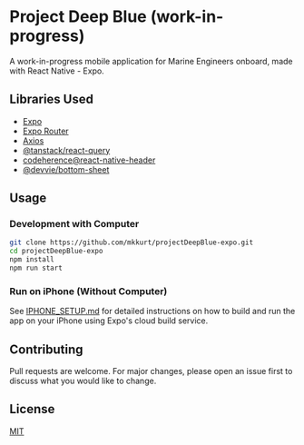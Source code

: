 # Project Deep Blue (work-in-progress)

A work-in-progress mobile application for Marine Engineers onboard, made with React Native - Expo.

## Libraries Used

- [Expo](https://expo.dev)
- [Expo Router](https://docs.expo.dev/router/installation/)
- [Axios](https://github.com/axios/axios)
- [@tanstack/react-query](https://tanstack.com/query/latest)
- [codeherence@react-native-header](https://github.com/codeherence/react-native-header)
- [@devvie/bottom-sheet](https://www.npmjs.com/package/@devvie/bottom-sheet)

## Usage

### Development with Computer

```bash
git clone https://github.com/mkkurt/projectDeepBlue-expo.git
cd projectDeepBlue-expo
npm install
npm run start
```

### Run on iPhone (Without Computer)

See [IPHONE_SETUP.md](./IPHONE_SETUP.md) for detailed instructions on how to build and run the app on your iPhone using Expo's cloud build service.

## Contributing

Pull requests are welcome. For major changes, please open an issue first
to discuss what you would like to change.

## License

[MIT](https://choosealicense.com/licenses/mit/)

